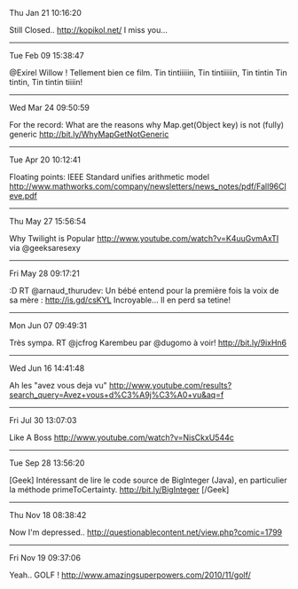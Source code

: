 Thu Jan 21 10:16:20

Still Closed.. http://kopikol.net/ I miss you...

----

Tue Feb 09 15:38:47

@Exirel Willow ! Tellement bien ce film. Tin tintiiiiin, Tin tintiiiiin, Tin tintin Tin tintin, Tin tintin tiiiin!

----

Wed Mar 24 09:50:59

For the record: What are the reasons why Map.get(Object key) is not (fully) generic http://bit.ly/WhyMapGetNotGeneric

----

Tue Apr 20 10:12:41

Floating points: IEEE Standard unifies arithmetic model http://www.mathworks.com/company/newsletters/news_notes/pdf/Fall96Cleve.pdf

----

Thu May 27 15:56:54

Why Twilight is Popular http://www.youtube.com/watch?v=K4uuGvmAxTI via @geeksaresexy

----

Fri May 28 09:17:21

:D RT @arnaud_thurudev: Un bébé entend pour la première fois la voix de sa mère : http://is.gd/csKYL Incroyable... Il en perd sa tetine!

----

Mon Jun 07 09:49:31

Très sympa. RT @jcfrog 
Karembeu par @dugomo à voir! http://bit.ly/9ixHn6

----

Wed Jun 16 14:41:48

Ah les "avez vous deja vu" http://www.youtube.com/results?search_query=Avez+vous+d%C3%A9j%C3%A0+vu&aq=f

----

Fri Jul 30 13:07:03

Like A Boss http://www.youtube.com/watch?v=NisCkxU544c

----

Tue Sep 28 13:56:20

[Geek] Intéressant de lire le code source de BigInteger (Java), en particulier la méthode primeToCertainty. http://bit.ly/BigInteger [/Geek]

----

Thu Nov 18 08:38:42

Now I'm depressed.. http://questionablecontent.net/view.php?comic=1799

----

Fri Nov 19 09:37:06

Yeah.. GOLF ! http://www.amazingsuperpowers.com/2010/11/golf/